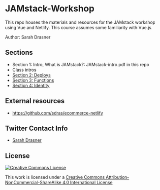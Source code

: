 # JAMstack-Workshop

This repo houses the materials and resources for the JAMstack workshop using Vue and Netlify. This course assumes some familiarity with Vue.js.

Author: Sarah Drasner

## Sections

- Section 1: Intro, What is JAMstack?: JAMstack-intro.pdf in this repo
- Class intros
- [Section 2: Deploys](https://slides.com/sdrasner/jamstack-netlify-2/)
- [Section 3: Functions](https://slides.com/sdrasner/jamstack-netlify-3/)
- [Section 4: Identity](https://slides.com/sdrasner/jamstack-netlify-4/)

## External resources

- https://github.com/sdras/ecommerce-netlify

## Twitter Contact Info

- [Sarah Drasner](https://twitter.com/sarah_edo)

## License

[![Creative Commons License](https://i.creativecommons.org/l/by-nc-sa/4.0/88x31.png)](http://creativecommons.org/licenses/by-nc-sa/4.0/)

This work is licensed under a [Creative Commons Attribution-NonCommercial-ShareAlike 4.0 International License](http://creativecommons.org/licenses/by-nc-sa/4.0/)
